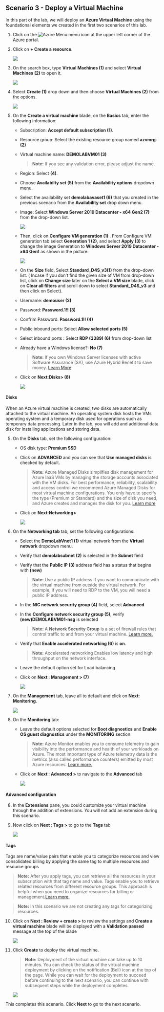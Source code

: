 ﻿## **Scenario 3 - Deploy a Virtual Machine**
In this part of the lab, we will deploy an **Azure Virtual Machine** using the foundational elements we created in the first two scenarios of this lab.

 1. Click on the ![Azure Menu](images/Hamburger.jpg)  menu icon at the upper left corner of the Azure portal.

 2. Click on **+ Create a resource**.

    ![](../instructions/images/lab1-image1.png)
     
 3. On the search box, type **Virtual Machines (1)** and select  **Virtual Machines (2)** to open it.

      ![](../instructions/images/lab2-image1.png)

 4. Select **Create (1)** drop down and then choose **Virtual Machines (2)** from the options.

      ![](../instructions/images/lab2-image2.png)
   
 5. On the **Create a virtual machine** blade, on the **Basics** tab, enter the following information:
  
     - Subscription: **Accept default subscription (1)**.
 
     - Resource group: Select the existing resource group named **azvmrg-<inject key="Deployment ID" enableCopy="false"/> (2)**
    
     - Virtual machine name: **DEMOLABVM01 (3)**
         > **Note:** If you see any validation error, please adjust the name.
     
     - Region:  Select **<inject key="Region" enableCopy="false"/>** **(4)**.
 
     - Choose **Availabilty set (5)** from the **Availability options** dropdown menu.

     - Select the availability set **demolabavaset1 (6)** that you created in the previous scenario from the **Availability set** drop down menu.

     - Image: Select **Windows Server 2019 Datacenter - x64 Gen2 (7)** from the drop-down list.

       ![](../instructions/images/lab2-image3.png)

     - Then, click on **Configure VM generation (1)** . From Configure VM generation tab select **Generation 1 (2)**, and select **Apply (3)** to change the image Generation to **Windows Server 2019 Datacenter - x64 Gen1** as shown in the picture.
   
        ![](images/vm-image-gen1-1.png)

     - On the **Size** field, Select **Standard_D4S_v3(1)** from the drop-down list. ( Incase if you don't find the given size of VM from drop-down list, click on **Change size** later on the **Select a VM size** blade, click on **Clear all filters** and scroll down to select **Standard_D4S_v3** and then click on  Select).

     - Username: **demouser (2)**

     - Password: **Password.1!! (3)**

     - Confrim Password: **Password.1!! (4)**

     - Public inbound ports: Select **Allow selected ports (5)**

     - Select inbound ports : Select **RDP (3389) (6)** from drop-down list

     - Already have a Windows license?: **No (7)**

         > **Note:** If you own Windows Server licenses with active Software Assurance (SA), use Azure Hybrid Benefit to save money. [Learn More](https://azure.microsoft.com/en-us/pricing/hybrid-use-benefit/#services)
  
     - Click on **Next:Disks> (8)**
  
       ![](images/S3-S4.1.png)
      

 #### **Disks**
When an Azure virtual machine is created, two disks are automatically attached to the virtual machine.
An operating system disk hosts the VMs operating system and a temporary disk used for operations such as temporary data processing. Later in the lab, you will add and additional data disk for installing applications and storing data. 

5. On the **Disks** tab, set the following configuration:

   - OS disk type: **Premium SSD**

   - Click on **ADVANCED** and you can see that **Use managed disks** is checked by default.

     > **Note:** Azure Managed Disks simplifies disk management for Azure IaaS VMs by managing the storage accounts associated with the VM disks. For best performance, reliability, scalability and access control we recommend Azure Managed Disks for most virtual machine configurations. You only have to specify the type (Premium or Standard) and the size of disk you need, and Azure creates and manages the disk for you. [Learn more](https://docs.microsoft.com/en-us/azure/storage/storage-managed-disks-overview)
 
    -  Click on **Next:Networking>** 

       ![](./images/compute-01.png)
       
6. On the **Networking tab** tab, set the following configurations:

    - Select the **DemoLabVnet1 (1)** virtual network from the **Virtual network** dropdown menu.

    - Verify that **demolabsubnet (2)** is selected in the **Subnet** field

    - Verify that the **Public IP (3)** address field has a status that begins with **(new)**

       > **Note:** Use a public IP address if you want to communicate with the virtual machine from outside the virtual network. For example, if you will need to RDP to the VM, you will need a public IP address. 

   - In the **NIC network security group (4)** field, select **Advanced** 

   - In the **Configure network security group (5)**, verify **(new)DEMOLABVM01-nsg** is selected

       > **Note:** A **Network Security Group** is a set of firewall rules that control traffic to and from your virtual machine. [Learn more.](https://docs.microsoft.com/en-us/azure/virtual-network/virtual-networks-nsg)

   -  Verify that **Enable accelerated networking (6)** is **on**.

       > **Note:** Accelerated networking Enables low latency and high throughput on the network interface.
    
   - Leave the default option set for Load balancing.

   - Click on **Next : Management > (7)** 

       ![](./images/compute-02.png)
       
7. On the **Management** tab, leave all to default and click on **Next: Monitoring**.

      ![](./images/compute-03.png)

8. On the **Monitoring** tab:

     - Leave the default options selected for **Boot diagnostics** and **Enable OS guest diagnostics** under the **MONITORING** section

        > **Note:** Azure Monitor enables you to consume telemetry to gain visibility into the performance and health of your workloads on Azure. The most important type of Azure telemetry data is the metrics (also called performance counters) emitted by most Azure resources. [Learn more.](https://docs.microsoft.com/en-us/azure/monitoring-and-diagnostics/monitoring-overview-metrics)

    - Click on **Next : Advanced >** to navigate to the **Advanced** tab

      ![](./images/compute-04.png)
   
#### **Advanced configuration**

8. In the **Extensions** pane, you could customize your virtual machine through the addition of extensions. You will not add an extension during this scenario.

9. Now click on **Next : Tags >** to go to the **Tags** tab

    ![](./images/compute-05.png)

#### **Tags**

Tags are name/value pairs that enable you to categorize resources and view consolidated billing by applying the same tag to multiple resources and resource groups

   > **Note:**  After you apply tags, you can retrieve all the resources in your subscription with that tag name and value. Tags enable you to retrieve related resources from different resource groups. This approach is helpful when you need to organize resources for billing or management.[Learn more.](https://docs.microsoft.com/en-us/azure/azure-resource-manager/resource-group-using-tags)
    
   > **Note:** In this scenario we are not creating any tags for categorizing resources.

10. Click on **Next : Review + create >** to review the settings and **Create a virtual machine** blade will be displayed with a **Validation passed** message at the top of the blade

    ![](https://github.com/SpektraSystems/CloudLabs-Azure/blob/master/azure-virtual-machine-and-compute/instructions/images/review+create-vm.png?raw=true)

11. Click **Create** to deploy the virtual machine.

    > **Note:** Deployment of the virtual machine can take up to 10 minutes. You can check the status of the virtual machine deployment by clicking on the notification (Bell) icon at the top of the page. While you can wait for the deployment to succeed before continuing to the next scenario, you can continue with subsequent steps while the deployment completes.

    ![](images/VMC-E3-S11.png)

This completes this scenario. Click **Next** to go to the next scenario.
